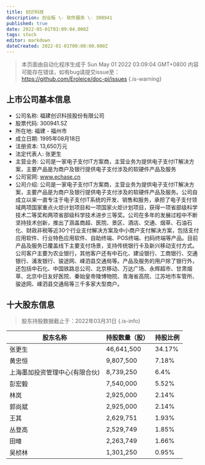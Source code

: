 ```yaml
---
title: 创识科技
description: 创业板 \- 软件服务 \- 300941
published: true
date: 2022-05-01T03:09:04.000Z
tags: stock
editor: markdown
dateCreated: 2022-01-01T00:00:00.000Z
---
```


> 本页面由自动化程序生成于 Sun May 01 2022 03:09:04 GMT+0800
> 内容可能存在错误，如有bug请提交issue至：https://github.com/Eroleice/doc-pi/issues
{.is-warning}

## 上市公司基本信息
- 公司名称: 福建创识科技股份有限公司
- 股票代码: 300941.SZ
- 所在地: 福建 - 福州市
- 成立日期: 1995年08月18日
- 注册资本: 13,650万元
- 法定代表人: 张更生
- 主营业务: 公司是一家电子支付IT方案商，主营业务为提供电子支付IT解决方案，主要产品是为商户及银行提供电子支付涉及的软硬件产品及服务
- 公司官网: www.echase.cn
- 公司介绍: 公司是一家电子支付IT方案商，主营业务为提供电子支付IT解决方案，主要产品是为商户及银行提供电子支付涉及的软硬件产品及服务。公司自成立以来一直专注于电子支付IT系统的开发、销售和服务，承担了电子支付领域两项国家重点火炬计划项目和一项国家火炬计划项目，获得一项省部级科学技术二等奖和两项省部级科学技术进步三等奖。公司在多年的发展过程中不断坚持技术创新，推出了涵盖商超、医院、景区、酒店、交通、烟草、石油石化、财政非税等近30个行业支付解决方案及中小商户支付解决方案，包括支付应用软件、行业特色应用软件、自助终端、POS终端、扫码终端等产品。目前产品及服务已覆盖线下主要支付场景，支持传统银行卡及新兴移动支付方式。公司客户主要为农业银行，其他客户还有中石化、建设银行、工商银行、交通银行、浦发银行、骏途网、嵊泗县交通局等。产品及服务的用户除了银行外，还包括中石化、中国铁路总公司、北京移动、万达广场、永辉超市、甘肃烟草、北京中日友好医院、秦始皇帝陵博物院、青海省高院、江苏地市车管所、骏途网、嵊泗县交通局等三千多家大型商户。


## 十大股东信息
> 股东持股数据截止于：2022年03月31日
{.is-info}

| 股东名称 | 持股数量（股） | 持股比例 |
| --- | --- | --- |
| 张更生 | 46,641,500 | 34.17% |
| 黄忠恒 | 9,807,500 | 7.18% |
| 上海墨加投资管理中心(有限合伙) | 8,739,250 | 6.4% |
| 彭宏毅 | 7,540,000 | 5.52% |
| 林岚 | 2,925,000 | 2.14% |
| 郭尚斌 | 2,925,000 | 2.14% |
| 王其 | 2,629,751 | 1.93% |
| 丛登高 | 2,529,749 | 1.85% |
| 田暐 | 2,263,749 | 1.66% |
| 吴桢林 | 1,301,250 | 0.95% |




